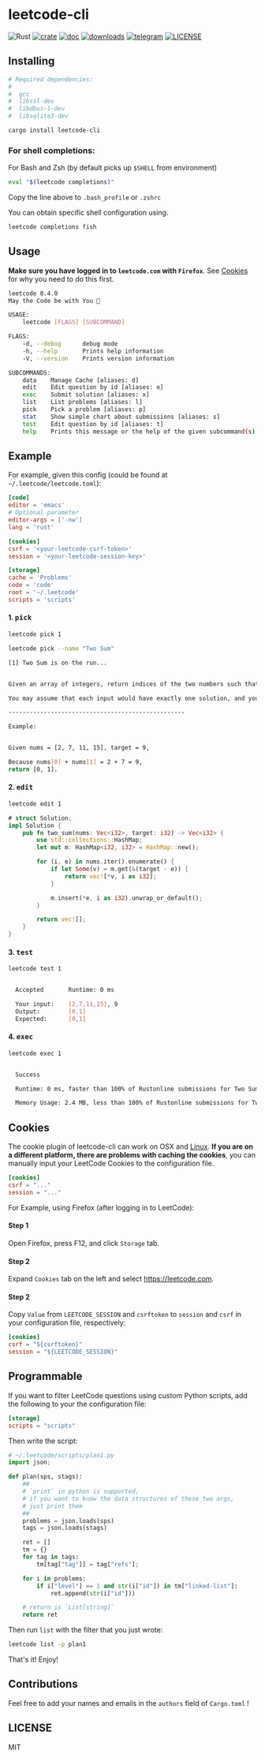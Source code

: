 # leetcode-cli

![Rust](https://github.com/clearloop/leetcode-cli/workflows/leetcode-cli/badge.svg)
[![crate](https://img.shields.io/crates/v/leetcode-cli.svg)](https://crates.io/crates/leetcode-cli)
[![doc](https://img.shields.io/badge/current-docs-brightgreen.svg)](https://docs.rs/leetcode-cli/)
[![downloads](https://img.shields.io/crates/d/leetcode-cli.svg)](https://crates.io/crates/leetcode-cli)
[![telegram](https://img.shields.io/badge/telegram-blue?logo=telegram)](https://t.me/+U_5si6PhWykxZTI1)
[![LICENSE](https://img.shields.io/crates/l/leetcode-cli.svg)](https://choosealicense.com/licenses/mit/)

## Installing

```sh
# Required dependencies:
#
#  gcc
#  libssl-dev
#  libdbus-1-dev
#  libsqlite3-dev

cargo install leetcode-cli
```

### For shell completions:

For Bash and Zsh (by default picks up `$SHELL` from environment)
```sh
eval "$(leetcode completions)"
```
Copy the line above to `.bash_profile` or `.zshrc`

You can obtain specific shell configuration using.

```sh
leetcode completions fish
```

## Usage

**Make sure you have logged in to `leetcode.com` with `Firefox`**. See [Cookies](#cookies) for why you need to do this first.

```sh
leetcode 0.4.0
May the Code be with You 👻

USAGE:
    leetcode [FLAGS] [SUBCOMMAND]

FLAGS:
    -d, --debug      debug mode
    -h, --help       Prints help information
    -V, --version    Prints version information

SUBCOMMANDS:
    data    Manage Cache [aliases: d]
    edit    Edit question by id [aliases: e]
    exec    Submit solution [aliases: x]
    list    List problems [aliases: l]
    pick    Pick a problem [aliases: p]
    stat    Show simple chart about submissions [aliases: s]
    test    Edit question by id [aliases: t]
    help    Prints this message or the help of the given subcommand(s)
```

## Example

For example, given this config (could be found at `~/.leetcode/leetcode.toml`):

```toml
[code]
editor = 'emacs'
# Optional parameter
editor-args = ['-nw']
lang = 'rust'

[cookies]
csrf = '<your-leetcode-csrf-token>'
session = '<your-leetcode-session-key>'

[storage]
cache = 'Problems'
code = 'code'
root = '~/.leetcode'
scripts = 'scripts'
```

#### 1. <kbd>pick</kbd>

```sh
leetcode pick 1
```

```sh
leetcode pick --name "Two Sum"
```

```sh
[1] Two Sum is on the run...


Given an array of integers, return indices of the two numbers such that they add up to a specific target.

You may assume that each input would have exactly one solution, and you may not use the same element twice.

--------------------------------------------------

Example:


Given nums = [2, 7, 11, 15], target = 9,

Because nums[0] + nums[1] = 2 + 7 = 9,
return [0, 1].
```

#### 2. <kbd>edit</kbd>

```sh
leetcode edit 1
```

```rust
# struct Solution;
impl Solution {
    pub fn two_sum(nums: Vec<i32>, target: i32) -> Vec<i32> {
        use std::collections::HashMap;
        let mut m: HashMap<i32, i32> = HashMap::new();

        for (i, e) in nums.iter().enumerate() {
            if let Some(v) = m.get(&(target - e)) {
                return vec![*v, i as i32];
            }

            m.insert(*e, i as i32).unwrap_or_default();
        }

        return vec![];
    }
}
```

#### 3. <kbd>test</kbd>

```sh
leetcode test 1
```

```sh

  Accepted       Runtime: 0 ms

  Your input:    [2,7,11,15], 9
  Output:        [0,1]
  Expected:      [0,1]

```

#### 4. <kbd>exec</kbd>

```sh
leetcode exec 1
```

```sh

  Success

  Runtime: 0 ms, faster than 100% of Rustonline submissions for Two Sum.

  Memory Usage: 2.4 MB, less than 100% of Rustonline submissions for Two Sum.


```

## Cookies

The cookie plugin of leetcode-cli can work on OSX and [Linux][#1]. **If you are on a different platform, there are problems with caching the cookies**,
you can manually input your LeetCode Cookies to the configuration file.

```toml
[cookies]
csrf = "..."
session = "..."
```

For Example, using Firefox (after logging in to LeetCode):

#### Step 1

Open Firefox, press F12, and click `Storage` tab.

#### Step 2

Expand `Cookies` tab on the left and select https://leetcode.com.


#### Step 2

Copy `Value` from `LEETCODE_SESSION` and `csrftoken` to `session` and `csrf` in your configuration file, respectively:

```toml
[cookies]
csrf = "${csrftoken}"
session = "${LEETCODE_SESSION}"
```

## Programmable

If you want to filter LeetCode questions using custom Python scripts, add the following to your the configuration file:

```toml
[storage]
scripts = "scripts"
```

Then write the script:

```python
# ~/.leetcode/scripts/plan1.py
import json;

def plan(sps, stags):
    ##
    # `print` in python is supported,
    # if you want to know the data structures of these two args,
    # just print them
    ##
    problems = json.loads(sps)
    tags = json.loads(stags)

    ret = []
    tm = {}
    for tag in tags:
        tm[tag["tag"]] = tag["refs"];

    for i in problems:
        if i["level"] == 1 and str(i["id"]) in tm["linked-list"]:
            ret.append(str(i["id"]))

    # return is `List[string]`
    return ret
```

Then run `list` with the filter that you just wrote:

```sh
leetcode list -p plan1
```

That's it! Enjoy!

## Contributions

Feel free to add your names and emails in the `authors` field of `Cargo.toml` !

## LICENSE

MIT

[pr]: https://github.com/clearloop/leetcode-cli/pulls
[#1]: https://github.com/clearloop/leetcode-cli/issues/1
